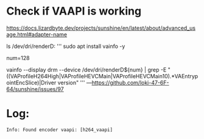# Check if VAAPI is working
https://docs.lizardbyte.dev/projects/sunshine/en/latest/about/advanced_usage.html#adapter-name

ls /dev/dri/renderD:
'''
sudo apt install vainfo -y

num=128

vainfo --display drm --device /dev/dri/renderD${num} | grep -E "((VAProfileH264High|VAProfileHEVCMain|VAProfileHEVCMain10).*VAEntrypointEncSlice)|Driver version"
'''
—https://github.com/loki-47-6F-64/sunshine/issues/97

# Log:
```Info: Found encoder vaapi: [h264_vaapi]```

